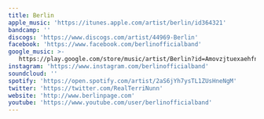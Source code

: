 ```yaml
---
title: Berlin
apple_music: 'https://itunes.apple.com/artist/berlin/id364321'
bandcamp: ''
discogs: 'https://www.discogs.com/artist/44969-Berlin'
facebook: 'https://www.facebook.com/berlinofficialband'
google_music: >-
   https://play.google.com/store/music/artist/Berlin?id=Amovzjtuexaehfndt22v4capdba
instagram: 'https://www.instagram.com/berlinofficialband'
soundcloud: ''
spotify: 'https://open.spotify.com/artist/2aS6jYh7ysTL1ZUsHneNgM'
twitter: 'https://twitter.com/RealTerriNunn'
website: 'http://www.berlinpage.com'
youtube: 'https://www.youtube.com/user/berlinofficialband'
---
```

